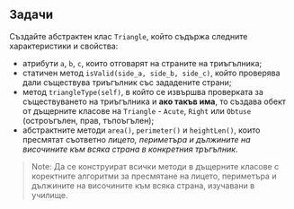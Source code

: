 ## Задачи

Създайте абстрактен клас `Triangle`, който съдържа следните характеристики и свойства:
* атрибути `a`, `b`, `c`, които отговарят на страните на триъгълника;
* статичен метод `isValid(side_a, side_b, side_c)`, който проверява дали съществува триъгълник със зададените страни;
* метод `triangleType(self)`, в който се извършва проверката за съществуването на триъгълника и **ако такъв има**, то създава обект от дъщерните класове на `Triangle` - `Acute`, `Right` или `Obtuse` (остроъгълен, прав, тъпоъгълен);
* абстрактните методи `area()`, `perimeter()` и `heightLen()`, които пресмятат съответно _лицето, периметъра и дължините на височините към всяка страна в конкретния тръгълник_.

> Note: Да се конструират всички методи в дъщерните класове с коректните алгоритми за пресмятане на лицето, периметъра и дължините на височините към всяка страна, изучавани в училище.
